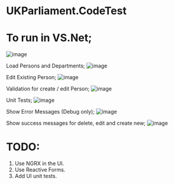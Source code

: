 # UKParliament.CodeTest

# To run in VS.Net;
![image](https://github.com/user-attachments/assets/8710bc30-cddd-48d0-b00b-f3a8caf19c56)

Load Persons and Departments;
![image](https://github.com/user-attachments/assets/57364ad2-593e-4fb7-b0e5-8d00d815edc4)

Edit Existing Person;
![image](https://github.com/user-attachments/assets/e2bac05e-7d2d-4e32-b2be-4755b7986e17)

Validation for create / edit Person;
![image](https://github.com/user-attachments/assets/7a0cdb12-710b-4d42-b191-363ba9b9b980)

Unit Tests;
![image](https://github.com/user-attachments/assets/19ecc451-0f84-4e68-99dd-d9924209caee)

Show Error Messages (Debug only);
![image](https://github.com/user-attachments/assets/55b74dbf-702a-49ee-9193-00f381a1a90a)

Show success messages for delete, edit and create new;
![image](https://github.com/user-attachments/assets/9a28194c-7cb5-4f0b-9d7b-6828fbc912fb)

# TODO:
<ol>
  <li>Use NGRX in the UI.</li>
  <li>Use Reactive Forms.</li>
  <li>Add UI unit tests.</li>
</ol>





